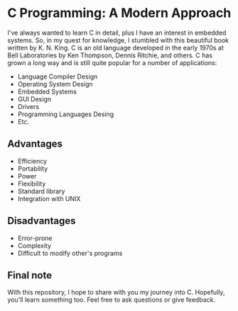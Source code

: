 # C Programming: A Modern Approach
I've always wanted to learn C in detail, plus I have an interest in embedded systems. So, in my quest for knowledge, I stumbled with this beautiful book written by K. N. King. C is an old language developed in the early 1970s at Bell Laboratories by Ken Thompson, Dennis Ritchie, and others. C has grown a long way and is still quite popular for a number of applications:

- Language Compiler Design
- Operating System Design
- Embedded Systems
- GUI Design
- Drivers
- Programming Languages Desing
- Etc.

## Advantages
- Efficiency
- Portability
- Power
- Flexibility
- Standard library
- Integration with UNIX

## Disadvantages
- Error-prone
- Complexity
- Difficult to modify other's programs

## Final note
With this repository, I hope to share with you my journey into C. Hopefully, you'll learn something too. Feel free to ask questions or give feedback.


